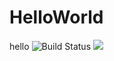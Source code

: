 # HelloWorld
hello
![Build Status](https://img.shields.io/badge/Release-Ver1.0.0-blue.svg)
![](https://img.shields.io/badge/language-%7Bjava%7D-%7Bblue%7D.svg)
